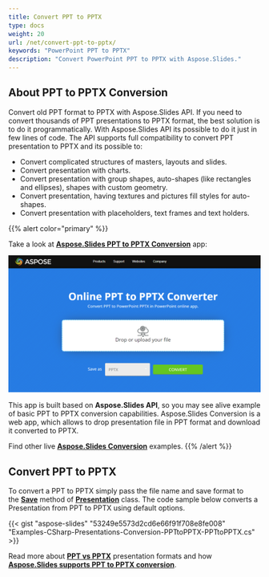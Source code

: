 ```yaml
---
title: Convert PPT to PPTX
type: docs
weight: 20
url: /net/convert-ppt-to-pptx/
keywords: "PowerPoint PPT to PPTX"
description: "Convert PowerPoint PPT to PPTX with Aspose.Slides."
---
```


## **About PPT to PPTX Conversion**
Convert old PPT format to PPTX with Aspose.Slides API. If you need to convert thousands of PPT presentations to PPTX format, the best solution is to do it programmatically. With Aspose.Slides API its possible to do it just in few lines of code. The API supports full compatibility to convert PPT presentation to PPTX and its possible to:

- Convert complicated structures of masters, layouts and slides.
- Convert presentation with charts.
- Convert presentation with group shapes, auto-shapes (like rectangles and ellipses), shapes with custom geometry.
- Convert presentation, having textures and pictures fill styles for auto-shapes.
- Convert presentation with placeholders, text frames and text holders.

{{% alert color="primary" %}} 

Take a look at [**Aspose.Slides PPT to PPTX Conversion**](https://products.aspose.app/slides/conversion/ppt-to-pptx) app:

[](https://products.aspose.app/slides/conversion/ppt-to-pptx)

[![todo:image_alt_text](ppt-to-pptx.png)](https://products.aspose.app/slides/conversion/ppt-to-pptx)

This app is built based on **Aspose.Slides API**, so you may see alive example of basic PPT to PPTX conversion capabilities. Aspose.Slides Conversion is a web app, which allows to drop presentation file in PPT format and download it converted to PPTX.

Find other live [**Aspose.Slides Conversion**](https://products.aspose.app/slides/conversion/) examples.
{{% /alert %}} 


## **Convert PPT to PPTX**
To convert a PPT to PPTX simply pass the file name and save format to the [**Save**](https://apireference.aspose.com/net/slides/aspose.slides/presentation/methods/save/index) method of [**Presentation**](https://apireference.aspose.com/net/slides/aspose.slides/presentation) class. The code sample below converts a Presentation from PPT to PPTX using default options.



{{< gist "aspose-slides" "53249e5573d2cd6e66f91f708e8fe008" "Examples-CSharp-Presentations-Conversion-PPTtoPPTX-PPTtoPPTX.cs" >}}

Read more about [**PPT vs PPTX**](/slides/net/ppt-vs-pptx/) presentation formats and how [**Aspose.Slides supports PPT to PPTX conversion**](/slides/net/convert-ppt-to-pptx/).



